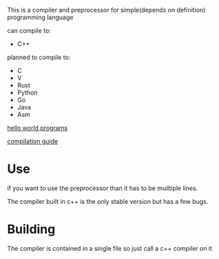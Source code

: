 This is a compiler and preprocessor for simple(depends on definition) programming language

can compile to:
* C++

planned to compile to:
* C
* V
* Rust
* Python
* Go
* Java
* Asm

[hello world programs](https://github.com/Melthen-bor/Aurum_compiler/wiki/Hello-world)

[compilation guide](https://github.com/Melthen-bor/Aurum_compiler/wiki/compiler-flags)
# Use

if you want to use the preprocessor than it has to be muiltiple lines.

The compiler built in c++ is the only stable version but has a few bugs.
# Building
The compiler is contained in a single file so just call a c++ compiler on it
